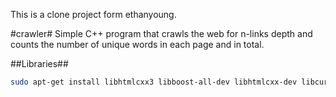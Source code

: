This is a clone project form ethanyoung. 

#crawler#
Simple C++ program that crawls the web for n-links depth and counts the number of unique words in each page and in total.

##Libraries##

```bash
sudo apt-get install libhtmlcxx3 libboost-all-dev libhtmlcxx-dev libcurl4-gnutil-dev 
```
